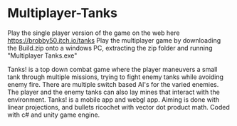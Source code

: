 # Multiplayer-Tanks
 
Play the single player version of the game on the web here https://brobby50.itch.io/tanks 
Play the multiplayer game by downloading the Build.zip onto a windows PC, extracting the zip folder and running "Multiplayer Tanks.exe"

Tanks! is a top down combat game where the player maneuvers a small tank through multiple missions, trying to fight enemy tanks while avoiding enemy fire. There are multiple switch based AI's for the varied enemies. The player and the enemy tanks can also lay mines that interact with the environment. Tanks! is a mobile app and webgl app. Aiming is done with linear projections, and bullets ricochet with vector dot product math. Coded with c# and unity game engine.

